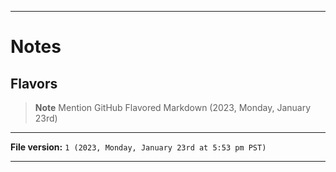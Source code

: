 
***

# Notes

## Flavors

> **Note** Mention GitHub Flavored Markdown (2023, Monday, January 23rd)

***

**File version:** `1 (2023, Monday, January 23rd at 5:53 pm PST)`

***
